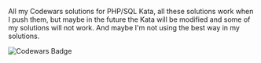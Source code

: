 All my Codewars solutions for PHP/SQL Kata, all these solutions work when I push them, but maybe in the future the Kata will be modified and some of my solutions will not work. And maybe I'm not using the best way in my solutions.

![Codewars Badge](https://www.codewars.com/users/ThomasCms/badges/large)